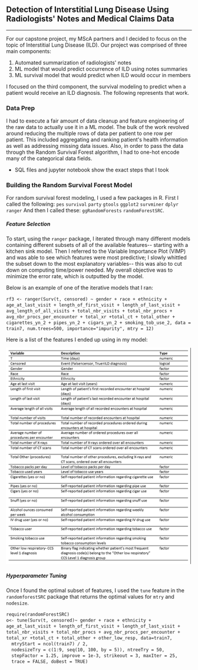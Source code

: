 ## Detection of Interstitial Lung Disease Using Radiologists' Notes and Medical Claims Data
----------------------------------------------------------------------------------------------

For our capstone project, my MScA partners and I decided to focus on the topic of Interstitial Lung Disease (ILD). 
Our project was comprised of three main components:
1. Automated summarization of radiologists' notes
2. ML model that would predict occurrence of ILD using notes summaries
3. ML survival model that would predict when ILD would occur in members

I focused on the third component, the survival modeling to predict when a patient would receive an ILD diagnosis. The following represents that work.

### Data Prep
I had to execute a fair amount of data cleanup and feature engineering of the raw data to actually use it in a ML model.
The bulk of the work revolved around reducing the multiple rows of data per patient to one row per patient. This included aggregating and ranking patient's health information as well as addressing missing data issues. Also, in order to pass the data through the Random Survival Forest algorithm, I had to one-hot encode many of the categorical data fields.
- SQL files and jupyter notebook show the exact steps that I took

### Building the Random Survival Forest Model
For random survival forest modeling, I used a few packages in R.
First I called the following:
`pes`
`survival`
`party`
`gtools`
`ggplot2`
`survminer`
`dplyr`
`ranger`
And then I called these:
`ggRandomForests`
`randomForestSRC`.

##### Feature Selection
To start, using the ```ranger``` package, I iterated through many different models containing different subsets of all of the available features-- starting with a kitchen sink model. Then I referred to the Variable Importance Plot (VIMP) and was able to see which features were most predictive; I slowly whittled the subset down to the  most explanatory variables-- this was also to cut down on computing time/power needed.
My overall objective was to minimize the error rate, which is outputted by the model.

Below is an example of one of the iterative models that I ran:
```
rf3 <- ranger(Surv(t, censored) ~ gender + race + ethnicity + age_at_last_visit + length_of_first_visit + length_of_last_visit + avg_length_of_all_visits + total_nbr_visits + total_nbr_procs + avg_nbr_procs_per_encounter + total_xr +total_ct + total_other + cigarettes_yn_2 + pipes_yn_2 + cigars_yn_2 + smoking_tob_use_2, data = train7, num.trees=500, importance="impurity", mtry = 12) 
```
Here is a list of the features I ended up using in my model:

![alt text](https://github.com/joanagnes/capstone-random-forest-survival-model/blob/master/featurelist.PNG "feature list")

##### Hyperparameter Tuning
Once I found the optimal subset of features, I used the ```tune``` feature in the ```randomforestSRC``` package that returns the optimal values for ```mtry``` and ```nodesize```.

```
require(randomForestSRC)
o<- tune(Surv(t, censored)~ gender + race + ethnicity + age_at_last_visit + length_of_first_visit + length_of_last_visit + total_nbr_visits + total_nbr_procs + avg_nbr_procs_per_encounter + total_xr +total_ct + total_other + other_low_resp, data=train7,
  mtryStart = ncol(train7) / 2,  
  nodesizeTry = c(1:9, seq(10, 100, by = 5)), ntreeTry = 50,
  stepFactor = 1.25, improve = 1e-3, strikeout = 3, maxIter = 25,
  trace = FALSE, doBest = TRUE)
```
